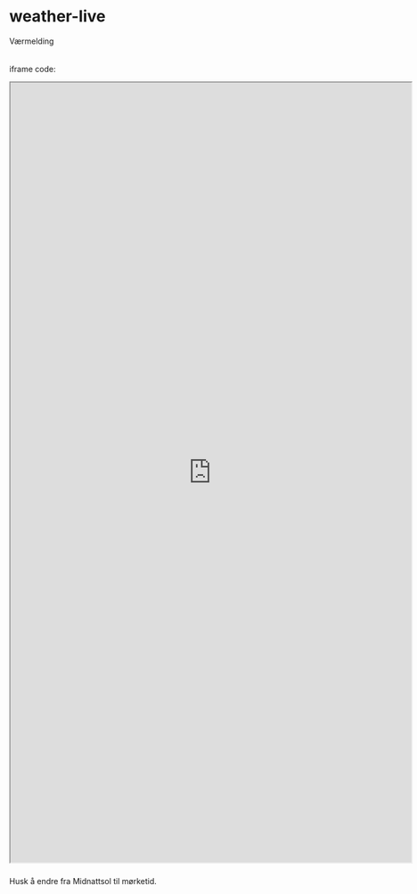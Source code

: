 # weather-live
Værmelding

######

iframe code:

<iframe id="weather-iframe" src="https://weather-live-no.netlify.app/" width="720" height="1400" allow="geolocation"></iframe>
<script>
    // Parent page script
    document.addEventListener('DOMContentLoaded', () => {
      if (navigator.geolocation) {
        navigator.geolocation.getCurrentPosition(position => {
          const lat = position.coords.latitude;
          const lon = position.coords.longitude;
          const iframe = document.getElementById('weather-iframe');
          iframe.contentWindow.postMessage({ lat, lon }, '*');
        }, error => {
          console.error('Geolocation error:', error);
        });
      } else {
        alert("Geolocation is not supported by this browser.");
      }
    });
  </script>

#####

  Husk å endre fra Midnattsol til mørketid.
